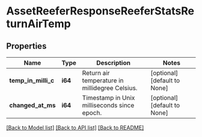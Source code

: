 # AssetReeferResponseReeferStatsReturnAirTemp

## Properties
Name | Type | Description | Notes
------------ | ------------- | ------------- | -------------
**temp_in_milli_c** | **i64** | Return air temperature in millidegree Celsius. | [optional] [default to None]
**changed_at_ms** | **i64** | Timestamp in Unix milliseconds since epoch. | [optional] [default to None]

[[Back to Model list]](../README.md#documentation-for-models) [[Back to API list]](../README.md#documentation-for-api-endpoints) [[Back to README]](../README.md)


